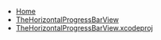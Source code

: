 <!-- docs/_sidebar.md -->
- [Home](/)
- [TheHorizontalProgressBarView](Tutorials/TheHorizontalProgressBarTutorial/TheHorizontalProgressBarView/)
- [TheHorizontalProgressBarView.xcodeproj](Tutorials/TheHorizontalProgressBarTutorial/TheHorizontalProgressBarView.xcodeproj/)